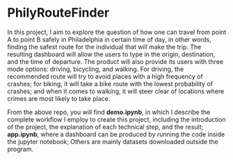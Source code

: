 # PhilyRouteFinder

In this project, I aim to explore the question of how one can travel from point A to point B safely in Philadelphia in certain time of 
day, in other words, finding the safest route for the individual that will make the trip. The resulting dashboard will allow the users 
to type in the origin, destination, and the time of departure. The product will also provide its users with three mode options: driving,
bicycling, and walking. For driving, the recommended route will try to avoid places with a high frequency of crashes; for biking, it will 
take a bike route with the lowest probability of crashes; and when it comes to walking, it will steer clear of locations where crimes
are most likely to take place.

From the above repo, you will find **demo.ipynb**, in which I describe the complete workflow I employ to create this project, including the introduction of the project, the explanation of each technical step, and the result; **app.ipynb**, where a dashboard can be produced by running the code inside the jupyter notebook; Others are mainly datasets downloaded outside the program.
